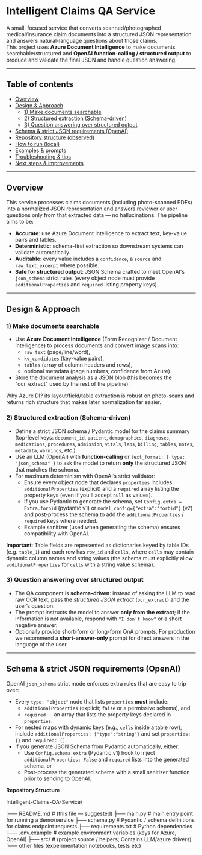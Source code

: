 # Intelligent Claims QA Service

A small, focused service that converts scanned/photographed medical/insurance claim documents into a structured JSON representation and answers natural-language questions about those claims.  
This project uses **Azure Document Intelligence** to make documents searchable/structured and **OpenAI function-calling / structured output** to produce and validate the final JSON and handle question answering.

---

## Table of contents

- [Overview](#overview)  
- [Design & Approach](#design--approach)  
  - [1) Make documents searchable](#1-make-documents-searchable)  
  - [2) Structured extraction (Schema-driven)](#2-structured-extraction-schema-driven)  
  - [3) Question answering over structured output](#3-question-answering-over-structured-output)  
- [Schema & strict JSON requirements (OpenAI)](#schema--strict-json-requirements-openai)  
- [Repository structure (observed)](#repository-structure-observed)  
- [How to run (local)](#how-to-run-local)  
- [Examples & prompts](#examples--prompts)  
- [Troubleshooting & tips](#troubleshooting--tips)  
- [Next steps & improvements](#next-steps--improvements)

---

## Overview

This service processes claims documents (including photo-scanned PDFs) into a normalized JSON representation and answers reviewer or user questions only from that extracted data — no hallucinations. The pipeline aims to be:

- **Accurate**: use Azure Document Intelligence to extract text, key-value pairs and tables.  
- **Deterministic**: schema-first extraction so downstream systems can validate automatically.  
- **Auditable**: every value includes a `confidence`, a `source` and `raw_text_excerpt` where possible.  
- **Safe for structured output**: JSON Schema crafted to meet OpenAI's `json_schema` strict rules (every object node must provide `additionalProperties` and `required` listing property keys).

---

## Design & Approach

### 1) Make documents searchable

- Use **Azure Document Intelligence** (Form Recognizer / Document Intelligence) to process documents and convert image scans into:
  - `raw_text` (page/line/word),
  - `kv_candidates` (key-value pairs),
  - `tables` (array of column headers and rows),
  - optional metadata (page numbers, confidence from Azure).
- Store the document analysis as a JSON blob (this becomes the "ocr_extract" used by the rest of the pipeline).

Why Azure DI? its layout/field/table extraction is robust on photo-scans and returns rich structure that makes later normalization far easier.

### 2) Structured extraction (Schema-driven)

- Define a strict JSON schema / Pydantic model for the claims summary (top-level keys: `document_id`, `patient`, `demographics`, `diagnoses`, `medications`, `procedures`, `admission`, `vitals`, `labs`, `billing`, `tables`, `notes`, `metadata`, `warnings`, etc.).
- Use an LLM (OpenAI) with **function-calling** or `text_format: { type: "json_schema" }` to ask the model to return **only** the structured JSON that matches the schema.
- For maximum determinism with OpenAI’s strict validator:
  - Ensure every object node that declares `properties` includes `additionalProperties` (explicit) and a `required` array listing the property keys (even if you'll accept `null` as values).
  - If you use Pydantic to generate the schema, set `Config.extra = Extra.forbid` (pydantic v1) or `model_config={"extra":"forbid"}` (v2) and post-process the schema to add the `additionalProperties` / `required` keys where needed.
  - Example sanitizer (used when generating the schema) ensures compatibility with OpenAI.

**Important**: Table fields are represented as dictionaries keyed by table IDs (e.g. `table_1`) and each row has `row_id` and `cells`, where `cells` may contain dynamic column names and string values (the schema must explicitly allow `additionalProperties` for `cells` with a string value schema).

### 3) Question answering over structured output

- The QA component is **schema-driven**: instead of asking the LLM to read raw OCR text, pass the *structured JSON extract* (`ocr_extract`) and the user’s question.
- The prompt instructs the model to answer **only from the extract**; if the information is not available, respond with `"I don't know"` or a short negative answer.
- Optionally provide short-form or long-form QnA prompts. For production we recommend a **short-answer-only** prompt for direct answers in the language of the user.

---

## Schema & strict JSON requirements (OpenAI)

OpenAI `json_schema` strict mode enforces extra rules that are easy to trip over:

- Every `type: "object"` node that lists `properties` **must** include:
  - `additionalProperties` (explicit; `false` or a permissive schema), and
  - `required` — an array that lists the property keys declared in `properties`.
- For nested maps with dynamic keys (e.g., `cells` inside a table row), include `additionalProperties: {"type":"string"}` and set `properties: {}` and `required: []`.
- If you generate JSON Schema from Pydantic automatically, either:
  - Use `Config.schema_extra` (Pydantic v1) hook to inject `additionalProperties: False` and `required` lists into the generated schema, or
  - Post-process the generated schema with a small sanitizer function prior to sending to OpenAI.

**Repository Structure**

Intelligent-Claims-QA-Service/

├── README.md                  # (this file — suggested)
├── main.py                    # main entry point for running a demo/service
├── schema.py                  # Pydantic / schema definitions for claims endpoint requests
├── requirements.txt           # Python dependencies
├── .env.example               # example environment variables (keys for Azure, OpenAI)
├── src/                       # (project source / helpers; Contains LLM/azure drivers)
└── other files (experimentation notebooks, tests etc)


